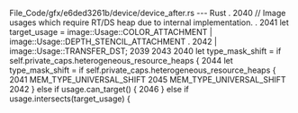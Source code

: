 File_Code/gfx/e6ded3261b/device/device_after.rs --- Rust
   .                                                                                                                                                         2040         // Image usages which require RT/DS heap due to internal implementation.
   .                                                                                                                                                         2041         let target_usage = image::Usage::COLOR_ATTACHMENT | image::Usage::DEPTH_STENCIL_ATTACHMENT
   .                                                                                                                                                         2042             | image::Usage::TRANSFER_DST;
2039                                                                                                                                                         2043 
2040         let type_mask_shift = if self.private_caps.heterogeneous_resource_heaps {                                                                       2044         let type_mask_shift = if self.private_caps.heterogeneous_resource_heaps {
2041             MEM_TYPE_UNIVERSAL_SHIFT                                                                                                                    2045             MEM_TYPE_UNIVERSAL_SHIFT
2042         } else if usage.can_target() {                                                                                                                  2046         } else if usage.intersects(target_usage) {

